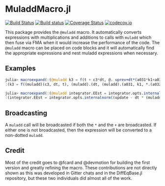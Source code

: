# MuladdMacro.jl

[![Build Status](https://travis-ci.org/JuliaDiffEq/MuladdMacro.jl.svg?branch=master)](https://travis-ci.org/JuliaDiffEq/MuladdMacro.jl)
[![Build status](https://ci.appveyor.com/api/projects/status/ospomrhxtmiylx57?svg=true)](https://ci.appveyor.com/project/ChrisRackauckas/muladdmacro-jl)
[![Coverage Status](https://coveralls.io/repos/ChrisRackauckas/MuladdMacro.jl/badge.svg?branch=master&service=github)](https://coveralls.io/github/ChrisRackauckas/MuladdMacro.jl?branch=master)
[![codecov.io](http://codecov.io/github/ChrisRackauckas/MuladdMacro.jl/coverage.svg?branch=master)](http://codecov.io/github/ChrisRackauckas/MuladdMacro.jl?branch=master)

This package provides the `@muladd` macro. It automatically converts expressions
with multiplications and additions to calls with `muladd` which then fuse via
FMA when it would increase the performance of the code. The `@muladd` macro
can be placed on code blocks and it will automatically find the appropriate
expressions and nest muladd expressions when necessary.

## Examples

```julia
julia> macroexpand(:(@muladd k3 = f(t + c3*dt, @. uprev+dt*(a031*k1+a032*k2))))
:(k3 = f((muladd)(c3, dt, t), (muladd).(dt, (muladd).(a031, k1, *.(a032, k2)), uprev)))

julia> macroexpand(:(@muladd integrator.EEst = integrator.opts.internalnorm((update - dt*(bhat1*k1 + bhat4*k4 + bhat5*k5 + bhat6*k6 + bhat7*k7 + bhat10*k10))./ @. (integrator.opts.abstol+max(abs(uprev),abs(u))*integrator.opts.reltol))))
:(integrator.EEst = integrator.opts.internalnorm((update - dt * (muladd)(bhat1, k1, (muladd)(bhat4, k4, (muladd)(bhat5, k5, (muladd)(bhat6, k6, (muladd)(bhat7, k7, bhat10 * k10)))))) ./ (muladd).(max.(abs.(uprev), abs.(u)), integrator.opts.reltol, integrator.opts.abstol)))
```

## Broadcasting

A `muladd` call will be broadcasted if both the `*` and the `+` are broadcasted.
If either one is not broadcasted, then the expression will be converted to a
non-dotted `muladd`.

## Credit

Most of the credit goes to @fcard and @devmotion for building the first version
and greatly refining the macro. These contributions are not directly shown as
this was developed in Gitter chats and in the DiffEqBase.jl repository, but
these two individuals did almost all of the work.
